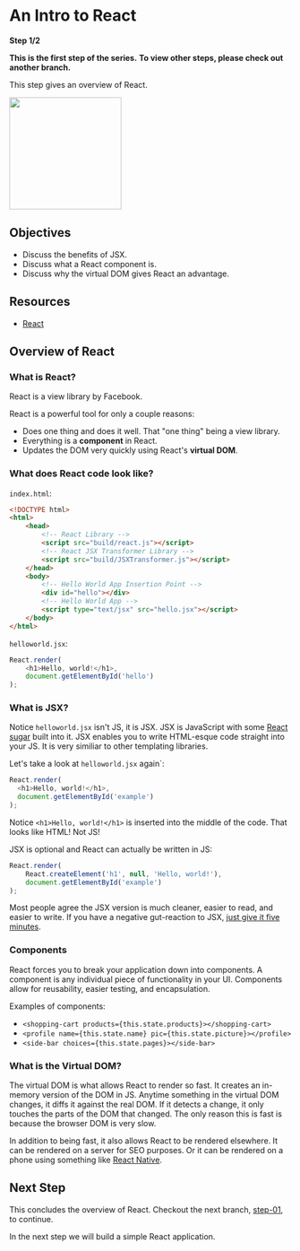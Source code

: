 # An Intro to React

**Step 1/2**

**This is the first step of the series.**
**To view other steps, please check out another branch.**

This step gives an overview of React.

<img src="http://facebook.github.io/react/img/logo.svg" width="200"/>

## Objectives

* Discuss the benefits of JSX.
* Discuss what a React component is.
* Discuss why the virtual DOM gives React an advantage.

## Resources

* [React](https://facebook.github.io/react/)

## Overview of React

### What is React?

React is a view library by Facebook.

React is a powerful tool for only a couple reasons:
* Does one thing and does it well. That "one thing" being a view library.
* Everything is a **component** in React.
* Updates the DOM very quickly using React's **virtual DOM**.

### What does React code look like?

`index.html`:
```html
<!DOCTYPE html>
<html>
	<head>
		<!-- React Library -->
		<script src="build/react.js"></script>
		<!-- React JSX Transformer Library -->
		<script src="build/JSXTransformer.js"></script>
	</head>
	<body>
		<!-- Hello World App Insertion Point -->
		<div id="hello"></div>
		<!-- Hello World App -->
		<script type="text/jsx" src="hello.jsx"></script>
	</body>
</html>
```

`helloworld.jsx`:
```js
React.render(
	<h1>Hello, world!</h1>,
	document.getElementById('hello')
);
```

### What is JSX?

Notice `helloworld.jsx` isn't JS, it is JSX.
JSX is JavaScript with some [React sugar](https://facebook.github.io/react/docs/jsx-in-depth.html) built into it.
JSX enables you to write HTML-esque code straight into your JS.
It is very similiar to other templating libraries.

Let's take a look at `helloworld.jsx` again`:
```js
React.render(
  <h1>Hello, world!</h1>,
  document.getElementById('example')
);
```
Notice `<h1>Hello, world!</h1>` is inserted into the middle of the code.
That looks like HTML! Not JS!

JSX is optional and React can actually be written in JS:
```js
React.render(
	React.createElement('h1', null, 'Hello, world!'),
	document.getElementById('example')
);
```
Most people agree the JSX version is much cleaner,
easier to read, and easier to write.
If you have a negative gut-reaction to JSX,
[just give it five minutes](https://signalvnoise.com/posts/3124-give-it-five-minutes).

### Components

React forces you to break your application down into components.
A component is any individual piece of functionality in your UI.
Components allow for reusability, easier testing, and encapsulation.

Examples of components:
* `<shopping-cart products={this.state.products}></shopping-cart>`
* `<profile name={this.state.name} pic={this.state.picture}></profile>`
* `<side-bar choices={this.state.pages}></side-bar>`

### What is the Virtual DOM?

The virtual DOM is what allows React to render so fast.
It creates an in-memory version of the DOM in JS.
Anytime something in the virtual DOM changes, it diffs it against the real DOM.
If it detects a change, it only touches the parts of the DOM that changed.
The only reason this is fast is because the browser DOM is very slow.

In addition to being fast, it also allows React to be rendered elsewhere.
It can be rendered on a server for SEO purposes.
Or it can be rendered on a phone using something like [React Native](https://facebook.github.io/react-native/).

## Next Step

This concludes the overview of React.
Checkout the next branch, [step-01](https://github.com/gSchool/react-intro/tree/step-01), to continue.

In the next step we will build a simple React application.
